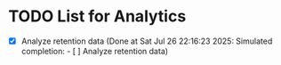 # TODO List for Analytics

- [x] Analyze retention data  (Done at Sat Jul 26 22:16:23 2025: Simulated completion: - [ ] Analyze retention data)
